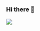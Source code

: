### Hi there 👋

<!--
**L1fescape/L1fescape** is a ✨ _special_ ✨ repository because its `README.md` (this file) appears on your GitHub profile.

Here are some ideas to get you started:

- 🔭 I’m currently working on ...
- 🌱 I’m currently learning ...
- 👯 I’m looking to collaborate on ...
- 🤔 I’m looking for help with ...
- 💬 Ask me about ...
- 📫 How to reach me: ...
- 😄 Pronouns: ...
- ⚡ Fun fact: ...
-->

![](https://api.checklyhq.com/v1/badges/checks/a2ec98a3-836f-4c3d-a597-e95d00110cae?style=flat&theme=default&responseTime=true)
